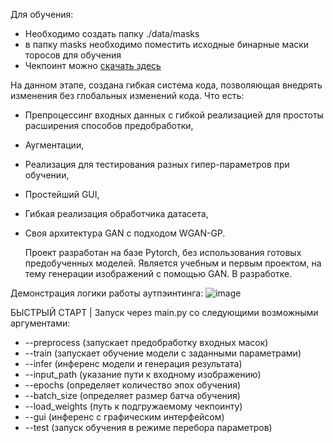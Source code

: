 Для обучения:
- Необходимо создать папку ./data/masks
- в папку masks необходимо поместить исходные бинарные маски торосов для обучения
- Чекпоинт можно [скачать здесь](https://drive.google.com/file/d/1xmheylyamhO-CDPHMzwEOhsW9Em_SrLI/view?usp=sharing)

На данном этапе, создана гибкая система кода, позволяющая внедрять изменения без глобальных изменений кода.
Что есть:
- Препроцессинг входных данных с гибкой реализацией для простоты расширения способов предобработки,
- Аугментации,
- Реализация для тестирования разных гипер-параметров при обучении,
- Простейший GUI,
- Гибкая реализация обработчика датасета,
- Своя архитектура GAN с подходом WGAN-GP.

  Проект разработан на базе Pytorch, без использования готовых предобученных моделей.
  Является учебным и первым проектом, на тему генерации изображений с помощью GAN.
  В разработке.

Демонстрация логики работы аутпэинтинга:
![image](https://github.com/user-attachments/assets/0750c22d-243b-48e2-a385-68173bc46936)

БЫСТРЫЙ СТАРТ | Запуск через main.py со следующими возможными аргументами:
- --preprocess (запускает предобработку входных масок)
- --train (запускает обучение модели с заданными параметрами)
- --infer (инференс модели и генерация результата)
- --input_path (указание пути к входному изображению)
- --epochs (определяет количество эпох обучения)
- --batch_size (определяет размер батча обучения)
- --load_weights (путь к подгружаемому чекпоинту)
- --gui (инференс с графическим интерфейсом)
- --test (запуск обучения в режиме перебора параметров)
